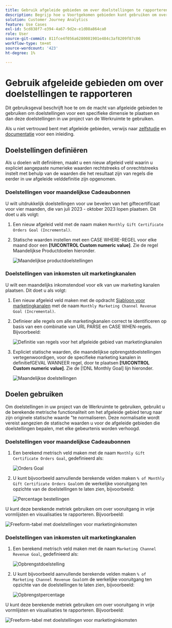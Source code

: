 ```yaml
---
title: Gebruik afgeleide gebieden om over doelstellingen te rapporteren
description: Begrijp hoe u Voortgekomen gebieden kunt gebruiken om over doelstellingen (doelstellingen) in uw projecten van de Werkruimte te rapporteren.
solution: Customer Journey Analytics
feature: Use Cases
exl-id: 5cd838f7-e394-4a67-9d2e-e1d08a864ca0
role: User
source-git-commit: 811fce4f056a6280081901e484c3af8209f87c06
workflow-type: tm+mt
source-wordcount: '423'
ht-degree: 1%

---
```


# Gebruik afgeleide gebieden om over doelstellingen te rapporteren

Dit gebruiksgeval beschrijft hoe te om de macht van afgeleide gebieden te gebruiken om doelstellingen voor een specifieke dimensie te plaatsen en dan deze doelstellingen in uw project van de Werkruimte te gebruiken.

Als u niet vertrouwd bent met afgeleide gebieden, verwijs naar [zelfstudie](https://experienceleague.adobe.com/docs/customer-journey-analytics-learn/tutorials/data-views/derived-fields-in-cja.html?lang=en) en [documentatie](../data-views/derived-fields/derived-fields.md) voor een inleiding.


## Doelstellingen definiëren

Als u doelen wilt definiëren, maakt u een nieuw afgeleid veld waarin u expliciet aangepaste numerieke waarden rechtstreeks of onrechtstreeks instelt met behulp van de waarden die het resultaat zijn van regels die eerder in uw afgeleide velddefinitie zijn opgenomen.


### Doelstellingen voor maandelijkse Cadeaubonnen

U wilt uitdrukkelijk doelstellingen voor uw bevelen van het giftecertificaat voor vier maanden, die van juli 2023 - oktober 2023 lopen plaatsen. Dit doet u als volgt:

1. Een nieuw afgeleid veld met de naam maken `Monthly Gift Certificate Orders Goal (Incremental)`.

1. Statische waarden instellen met een CASE WHERE-REGEL voor elke maand door een **[!UICONTROL Custom numeric value]**. Zie de regel Maandelijkse Productdoelen hieronder.

   ![Maandelijkse productdoelstellingen](assets/goals-derived-field-product-goals-1.png)


### Doelstellingen van inkomsten uit marketingkanalen

U wilt een maandelijks inkomstendoel voor elk van uw marketing kanalen plaatsen. Dit doet u als volgt:

1. Een nieuw afgeleid veld maken met de opdracht [Sjabloon voor marketingkanalen](/help/data-views/derived-fields/derived-fields.md#marketing-channels) met de naam `Monthly Marketing Channel Revenue Goal (Incremental)`.

1. Definieer alle regels om alle marketingkanalen correct te identificeren op basis van een combinatie van URL PARSE en CASE WHEN-regels. Bijvoorbeeld:

   ![Definitie van regels voor het afgeleide gebied van marketingkanalen](assets/goals-derived-field-marketing-channel-1.png)

1. Expliciet statische waarden, die maandelijkse opbrengstdoelstellingen vertegenwoordigen, voor de specifieke marketing kanalen in definitiefGEVAL WANNEER regel, door te plaatsen **[!UICONTROL Custom numeric value]**. Zie de [!DNL Monthly Goal] lijn hieronder.

   ![Maandelijkse doelstellingen](assets/goals-derived-field-marketing-channel-2.png)



## Doelen gebruiken

Om doelstellingen in uw project van de Werkruimte te gebruiken, gebruikt u de berekende metrische functionaliteit om het afgeleide gebied terug naar zijn originele statische waarde &quot;te normaliseren. Deze normalisatie wordt vereist aangezien de statische waarden u voor de afgeleide gebieden die doelstellingen bepalen, met elke gebeurtenis worden verhoogd.

### Doelstellingen voor maandelijkse Cadeaubonnen

1. Een berekend metrisch veld maken met de naam `Monthly Gift Certificate Orders Goal`, gedefinieerd als:

   ![Orders Goal](assets/calculated-metric-ordersgoals.png)

1. U kunt bijvoorbeeld aanvullende berekende velden maken `% of Monthly Gift Certificate Orders Goal`om de werkelijke vooruitgang ten opzichte van de doelstellingen te laten zien, bijvoorbeeld:

   ![Percentage bestellingen](assets/calculated-metric-ordersgoalspercent.png)

U kunt deze berekende metriek gebruiken om over vooruitgang in vrije vormlijsten en visualisaties te rapporteren. Bijvoorbeeld:

![Freeform-tabel met doelstellingen voor marketinginkomsten](assets/freeform-table-product-order-goals.png)


### Doelstellingen van inkomsten uit marketingkanalen

1. Een berekend metrisch veld maken met de naam `Marketing Channel Revenue Goal`, gedefinieerd als:

   ![Opbrengstdoelstelling](assets/calculated-metric-revenuegoals.png)

1. U kunt bijvoorbeeld aanvullende berekende velden maken `% of Marketing Channel Revenue Goal`om de werkelijke vooruitgang ten opzichte van de doelstellingen te laten zien, bijvoorbeeld:

   ![Opbrengstpercentage](assets/calculated-metric-revenuegoalspercent.png)

U kunt deze berekende metriek gebruiken om over vooruitgang in vrije vormlijsten en visualisaties te rapporteren. Bijvoorbeeld:

![Freeform-tabel met doelstellingen voor marketinginkomsten](assets/freeform-table-marketing-channel-revenue-goals.png)
